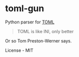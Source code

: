 toml-gun
======

Python parser for [TOML](https://github.com/mojombo/toml)

>TOML is like INI, only better

Or so Tom Preston-Werner says.

License - MIT
